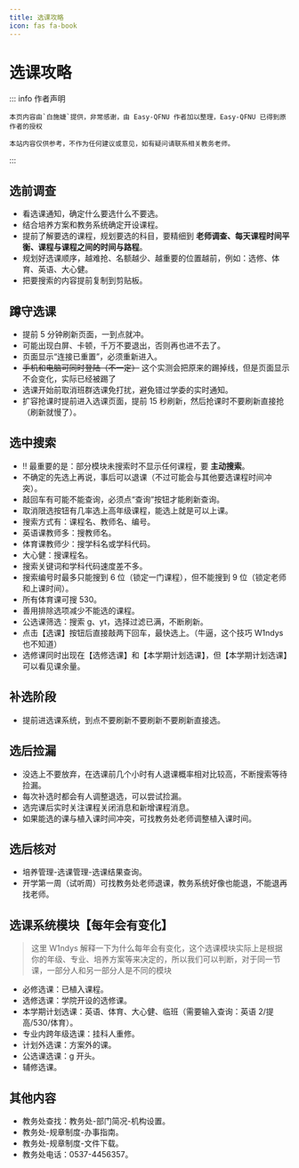 ```yaml
---
title: 选课攻略
icon: fas fa-book
---
```


# 选课攻略

::: info 作者声明

    本页内容由`白施婕`提供，非常感谢，由 Easy-QFNU 作者加以整理，Easy-QFNU 已得到原作者的授权

    本站内容仅供参考，不作为任何建议或意见，如有疑问请联系相关教务老师。

:::

## 选前调查

- 看选课通知，确定什么要选什么不要选。
- 结合培养方案和教务系统确定开设课程。
- 提前了解要选的课程，规划要选的科目，要精细到 **老师调查、每天课程时间平衡、课程与课程之间的时间与路程**。
- 规划好选课顺序，越难抢、名额越少、越重要的位置越前，例如：选修、体育、英语、大心健。
- 把要搜索的内容提前复制到剪贴板。

## 蹲守选课

- 提前 5 分钟刷新页面，一到点就冲。
- 可能出现白屏、卡顿，千万不要退出，否则再也进不去了。
- 页面显示“连接已重置”，必须重新进入。
- ~~手机和电脑可同时登陆（不一定）~~ 这个实测会把原来的踢掉线，但是页面显示不会变化，实际已经被踢了
- 选课开始前取消班群选课免打扰，避免错过学委的实时通知。
- 扩容抢课时提前进入选课页面，提前 15 秒刷新，然后抢课时不要刷新直接抢（刷新就慢了）。

## 选中搜索

- ‼️ 最重要的是：部分模块未搜索时不显示任何课程，要 **主动搜索**。
- 不确定的先选上再说，事后可以退课（不过可能会与其他要选课程时间冲突）。
- 敲回车有可能不能查询，必须点“查询”按钮才能刷新查询。
- 取消限选按钮有几率选上高年级课程，能选上就是可以上课。
- 搜索方式有：课程名、教师名、编号。
- 英语课教师多：搜教师名。
- 体育课教师少：搜学科名或学科代码。
- 大心健：搜课程名。
- 搜索关键词和学科代码速度差不多。
- 搜索编号时最多只能搜到 6 位（锁定一门课程），但不能搜到 9 位（锁定老师和上课时间）。
- 所有体育课可搜 530。
- 善用排除选项减少不能选的课程。
- 公选课筛选：搜索 g、yt，选择过滤已满，不断刷新。
- 点击【选课】按钮后直接敲两下回车，最快选上。（牛逼，这个技巧 W1ndys 也不知道）
- 选修课同时出现在【选修选课】和【本学期计划选课】，但【本学期计划选课】可以看见课余量。

## 补选阶段

- 提前进选课系统，到点不要刷新不要刷新不要刷新直接选。

## 选后捡漏

- 没选上不要放弃，在选课前几个小时有人退课概率相对比较高，不断搜索等待捡漏。
- 每次补选时都会有人调整退选，可以尝试捡漏。
- 选完课后实时关注课程关闭消息和新增课程消息。
- 如果能选的课与植入课时间冲突，可找教务处老师调整植入课时间。

## 选后核对

- 培养管理-选课管理-选课结果查询。
- 开学第一周（试听周）可找教务处老师退课，教务系统好像也能退，不能退再找老师。

## 选课系统模块【每年会有变化】

> 这里 W1ndys 解释一下为什么每年会有变化，这个选课模块实际上是根据你的年级、专业、培养方案等来决定的，所以我们可以判断，对于同一节课，一部分人和另一部分人是不同的模块

- 必修选课：已植入课程。
- 选修选课：学院开设的选修课。
- 本学期计划选课：英语、体育、大心健、临班（需要输入查询：英语 2/提高/530/体育）。
- 专业内跨年级选课：挂科人重修。
- 计划外选课：方案外的课。
- 公选课选课：g 开头。
- 辅修选课。

## 其他内容

- 教务处查找：教务处-部门简况-机构设置。
- 教务处-规章制度-办事指南。
- 教务处-规章制度-文件下载。
- 教务处电话：0537-4456357。
